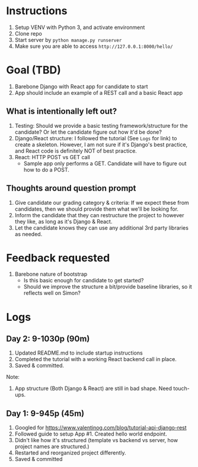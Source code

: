 # Instructions
1. Setup VENV with Python 3, and activate environment
1. Clone repo
1. Start server by `python manage.py runserver`
1. Make sure you are able to access `http://127.0.0.1:8000/hello/`

# Goal (TBD)
1. Barebone Django with React app for candidate to start
1. App should include an example of a REST call and a basic React app

## What is intentionally left out?
1. Testing: Should we provide a basic testing framework/structure for the candidate? Or let the candidate figure out how it'd be done?
1. Django/React structure: I followed the tutorial (See `Logs` for link) to create a skeleton. However, I am not sure if it's Django's best practice, and React code is definitely NOT of best practice.
1. React: HTTP POST vs GET call
   * Sample app only performs a GET. Candidate will have to figure out how to do a POST.

## Thoughts around question prompt
1. Give candidate our grading category & criteria: If we expect these from candidates, then we should provide them what we'll be looking for.
1. Inform the candidate that they can restructure the project to however they like, as long as it's Django & React.
1. Let the candidate knows they can use any additional 3rd party libraries as needed.

# Feedback requested
1. Barebone nature of bootstrap
   * Is this basic enough for candidate to get started?
   * Should we improve the structure a bit/provide baseline libraries, so it reflects well on Simon?

# Logs
## Day 2: 9-1030p (90m)
1. Updated README.md to include startup instructions
1. Completed the tutorial with a working React backend call in place.
1. Saved & committed.

Note:
1. App structure (Both Django & React) are still in bad shape. Need touch-ups.

## Day 1: 9-945p (45m)
1. Googled for https://www.valentinog.com/blog/tutorial-api-django-rest
1. Followed guide to setup App #1. Created hello world endpoint.
1. Didn't like how it's structured (template vs backend vs server, how project names are structured.)
1. Restarted and reorganized project differently.
1. Saved & committed

